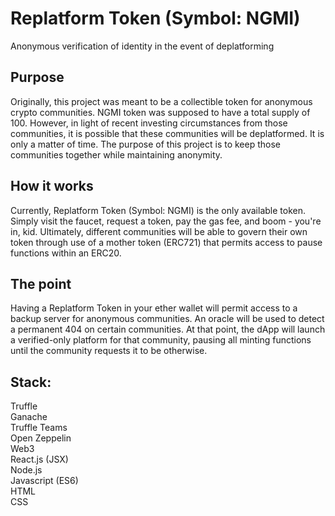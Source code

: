 # Replatform Token (Symbol: NGMI)
Anonymous verification of identity in the event of deplatforming

## Purpose  
Originally, this project was meant to be a collectible token for anonymous crypto communities. NGMI token was
supposed to have a total supply of 100. However, in light of recent investing circumstances from those
communities, it is possible that these communities will be deplatformed. It is only a matter of time. 
The purpose of this project is to keep those communities together while maintaining anonymity. 

## How it works  
Currently, Replatform Token (Symbol: NGMI) is the only available token. Simply visit the faucet, 
request a token, pay the gas fee, and boom - you're in, kid. Ultimately, different communities will
be able to govern their own token through use of a mother token (ERC721) that permits access to
pause functions within an ERC20. 

## The point  
Having a Replatform Token in your ether wallet will permit access to a backup server for anonymous communities. 
An oracle will be used to detect a permanent 404 on certain communities. At that point, the dApp will launch
a verified-only platform for that community, pausing all minting functions until the community requests it 
to be otherwise.  

## Stack:  
Truffle  
Ganache  
Truffle Teams  
Open Zeppelin  
Web3  
React.js (JSX)  
Node.js  
Javascript (ES6)  
HTML  
CSS  
